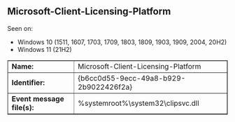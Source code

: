 ## Microsoft-Client-Licensing-Platform

Seen on:
* Windows 10 (1511, 1607, 1703, 1709, 1803, 1809, 1903, 1909, 2004, 20H2)
* Windows 11 (21H2)

<table border="1" class="docutils">
  <tbody>
    <tr>
      <td><b>Name:</b></td>
      <td>Microsoft-Client-Licensing-Platform</td>
    </tr>
    <tr>
      <td><b>Identifier:</b></td>
      <td>{b6cc0d55-9ecc-49a8-b929-2b9022426f2a}</td>
    </tr>
    <tr>
      <td><b>Event message file(s):</b></td>
      <td>%systemroot%\system32\clipsvc.dll</td>
    </tr>
  </tbody>
</table>

&nbsp;

